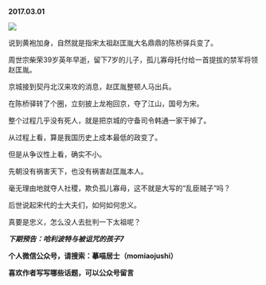 
          
**2017.03.01**

![](https://mmbiz.qlogo.cn/mmbiz_png/uDI3FLln00aKX3RDRmm5ictGGPn8picVzlVsHcKv7bEp9OuhZJ6zUrEfCDpwub21ahdLqmEUlia1hXicGicFwib4oSIg/0?wx_fmt=png)


说到黄袍加身，自然就是指宋太祖赵匡胤大名鼎鼎的陈桥驿兵变了。

周世宗柴荣39岁英年早逝，留下7岁的儿子，孤儿寡母托付给一首提拔的禁军将领赵匡胤。

京城接到契丹北汉来攻的消息，赵匡胤整顿人马出兵。

在陈桥驿转了个圈，立刻披上龙袍回京，夺了江山，国号为宋。

整个过程几乎没有死人，就是把京城的守备司令韩通一家干掉了。

从过程上看，算是我国历史上成本最低的政变了。

但是从争议性上看，确实不小。

先朝没有祸害天下，也没有祸害赵匡胤本人。

毫无理由地就夺人社稷，欺负孤儿寡母，这不就是大写的“乱臣贼子”吗？

后世说起宋代的士大夫们，如何如何忠义。

真要是忠义，怎么没人去批判一下太祖呢？


***下期预告：哈利波特与被诅咒的孩子7***


**个人微信公众号，请搜索：摹喵居士（momiaojushi）**

**喜欢作者写写哪些话题，可以公众号留言**

        